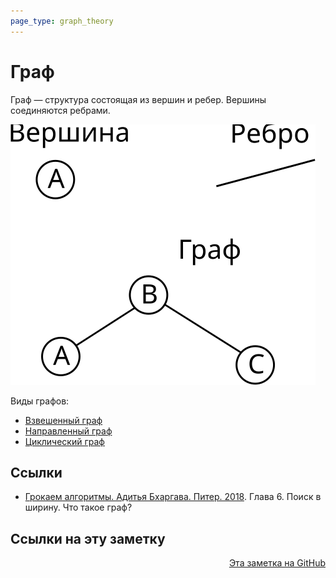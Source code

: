 ```yaml
---
page_type: graph_theory
---
```


# Граф

Граф — структура состоящая из вершин и ребер. Вершины соединяются ребрами.

![](images/graph01.svg)

Виды графов:

* [Взвешенный граф](20221107234328.md)
* [Направленный граф](20221107234333.md)
* [Циклический граф](20221107235655.md) 

## Ссылки

* [Грокаем алгоритмы. Адитья Бхаргава. Питер. 2018](BhargavaGrokaemAlgoritmy2018.md). Глава 6. Поиск в ширину. Что такое граф? 


## Ссылки на эту заметку




<p v-pre style="text-align: right">
  <a href="https://github.com/Kverde/algorithms/blob/main/source/20221107233924.md">
  Эта заметка на GitHub
  </a>
</p>
